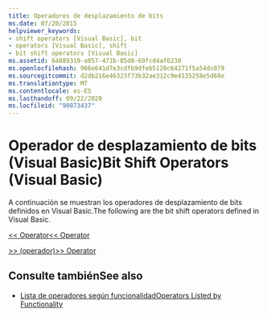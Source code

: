 ```yaml
---
title: Operadores de desplazamiento de bits
ms.date: 07/20/2015
helpviewer_keywords:
- shift operators [Visual Basic], bit
- operators [Visual Basic], shift
- bit shift operators [Visual Basic]
ms.assetid: 64889319-a057-471b-85d8-69fcd4af6230
ms.openlocfilehash: 986e641d7e3cdfb9dfeb5120c64271f5a54dc079
ms.sourcegitcommit: d2db216e46323f73b32ae312c9e4135258e5d68e
ms.translationtype: MT
ms.contentlocale: es-ES
ms.lasthandoff: 09/22/2020
ms.locfileid: "90873437"
---
```

# <a name="bit-shift-operators-visual-basic"></a><span data-ttu-id="dac9c-102">Operador de desplazamiento de bits (Visual Basic)</span><span class="sxs-lookup"><span data-stu-id="dac9c-102">Bit Shift Operators (Visual Basic)</span></span>

<span data-ttu-id="dac9c-103">A continuación se muestran los operadores de desplazamiento de bits definidos en Visual Basic.</span><span class="sxs-lookup"><span data-stu-id="dac9c-103">The following are the bit shift operators defined in Visual Basic.</span></span>  
  
 [<span data-ttu-id="dac9c-104"><\< Operator</span><span class="sxs-lookup"><span data-stu-id="dac9c-104"><\< Operator</span></span>](left-shift-operator.md)  
  
 [<span data-ttu-id="dac9c-105">>> (operador)</span><span class="sxs-lookup"><span data-stu-id="dac9c-105">>> Operator</span></span>](right-shift-operator.md)  
  
## <a name="see-also"></a><span data-ttu-id="dac9c-106">Consulte también</span><span class="sxs-lookup"><span data-stu-id="dac9c-106">See also</span></span>

- [<span data-ttu-id="dac9c-107">Lista de operadores según funcionalidad</span><span class="sxs-lookup"><span data-stu-id="dac9c-107">Operators Listed by Functionality</span></span>](operators-listed-by-functionality.md)

